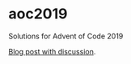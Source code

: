 # aoc2019
Solutions for Advent of Code 2019

[Blog post with discussion](http://gerikson.com/blog/comp/adventofcode/Advent-of-Code-2019.html).
